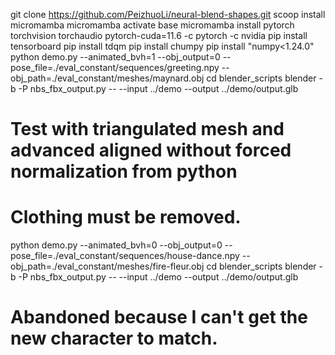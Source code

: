 git clone https://github.com/PeizhuoLi/neural-blend-shapes.git
scoop install micromamba
micromamba activate base
micromamba install pytorch torchvision torchaudio pytorch-cuda=11.6 -c pytorch -c nvidia
pip install tensorboard
pip install tdqm
pip install chumpy
pip install "numpy<1.24.0"
python demo.py --animated_bvh=1 --obj_output=0 --pose_file=./eval_constant/sequences/greeting.npy --obj_path=./eval_constant/meshes/maynard.obj 
cd blender_scripts
blender -b -P nbs_fbx_output.py -- --input ../demo --output ../demo/output.glb
# Test with triangulated mesh and advanced aligned without forced normalization from python
# Clothing must be removed.
python demo.py --animated_bvh=0 --obj_output=0 --pose_file=./eval_constant/sequences/house-dance.npy --obj_path=./eval_constant/meshes/fire-fleur.obj
cd blender_scripts
blender -b -P nbs_fbx_output.py -- --input ../demo --output ../demo/output.glb
# Abandoned because I can't get the new character to match.